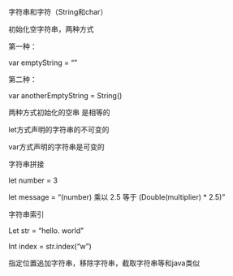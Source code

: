 字符串和字符（String和char）



初始化空字符串，两种方式

第一种： 

var emptyString = “”

第二种：

var anotherEmptyString = String()

两种方式初始化的空串 是相等的



let方式声明的字符串的不可变的

var方式声明的字符串是可变的





字符串拼接

 let number = 3

 let message = “\(number) 乘以 2.5 等于 \(Double(multiplier) * 2.5)”





字符串索引

  Let str = “hello. world”

  Int index = str.index(“w”)

 

指定位置追加字符串，移除字符串，截取字符串等和java类似



 